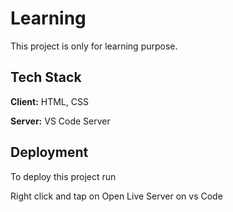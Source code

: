 
# Learning

This project is only for learning purpose.


## Tech Stack

**Client:** HTML, CSS

**Server:** VS Code Server


## Deployment

To deploy this project run

Right click and tap on Open Live Server on vs Code

